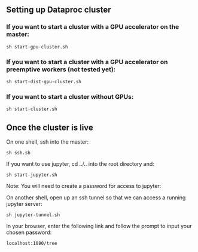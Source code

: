 ## Setting up Dataproc cluster

### If you want to start a cluster with a GPU accelerator on the master:

```
sh start-gpu-cluster.sh
```

### If you want to start a cluster with a GPU accelerator on preemptive workers (not tested yet):

```
sh start-dist-gpu-cluster.sh
```

### If you want to start a cluster without GPUs:

```
sh start-cluster.sh
```

## Once the cluster is live

On one shell, ssh into the master:

```
sh ssh.sh
```

If you want to use jupyter, cd ../.. into the root directory and:

```
sh start-jupyter.sh
```

Note: You will need to create a password for access to jupyter:

On another shell, open up an ssh tunnel so that we can access a running jupyter server:

```
sh jupyter-tunnel.sh
```

In your browser, enter the following link and follow the prompt to input your chosen password:

```
localhost:1080/tree
```
